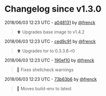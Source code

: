 # Changelog since v1.3.0

2018/06/03 12:23 UTC - [a048131](https://github.com/hassio-addons/addon-tor/commit/a048131910f7b11c6bf8a19428e3b90b644c7c36) by [@frenck](https://github.com/frenck)
> :arrow_up: Upgrades base image to v1.4.2 

2018/06/03 12:23 UTC - [ced9c91](https://github.com/hassio-addons/addon-tor/commit/ced9c91805ecba8fab722c560e633f592c6ab321) by [@frenck](https://github.com/frenck)
> :arrow_up: Upgrades tor to 0.3.3.6-r0 

2018/06/03 12:23 UTC - [190ef10](https://github.com/hassio-addons/addon-tor/commit/190ef107bc1819df0720f510c7e4dc042c757015) by [@frenck](https://github.com/frenck)
> :shirt: Fixes shellcheck warnings 

2018/06/03 12:23 UTC - [73b63b6](https://github.com/hassio-addons/addon-tor/commit/73b63b6280a14b5b53502c831bee859f1ca617a8) by [@frenck](https://github.com/frenck)
> :rocket: Moves build-env to latest 

